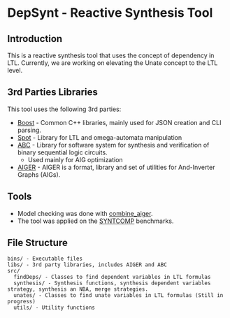 # DepSynt - Reactive Synthesis Tool
## Introduction
This is a reactive synthesis tool that uses the concept of dependency in LTL.
Currently, we are working on elevating the Unate concept to the LTL level.

## 3rd Parties Libraries
This tool uses the following 3rd parties:
- [Boost](https://www.boost.org/) - Common C++ libraries, mainly used for JSON creation and CLI parsing.
- [Spot](https://spot.lrde.epita.fr/) - Library for LTL and omega-automata manipulation
- [ABC](https://people.eecs.berkeley.edu/~alanmi/abc/) - Library for software system for synthesis and verification of binary sequential logic circuits.
  - Used mainly for AIG optimization
- [AIGER](https://github.com/arminbiere/aiger) - AIGER is a format, library and set of utilities for And-Inverter Graphs (AIGs).

## Tools
- Model checking was done with [combine_aiger](https://github.com/reactive-systems/aiger-ltl-model-checker).
- The tool was applied on the [SYNTCOMP](https://www.syntcomp.org/) benchmarks.

## File Structure
```
bins/ - Executable files
libs/ - 3rd party libraries, includes AIGER and ABC
src/
  findDeps/ - Classes to find dependent variables in LTL formulas
  synthesis/ - Synthesis functions, synthesis dependent variables strategy, synthesis an NBA, merge strategies.
  unates/ - Classes to find unate variables in LTL formulas (Still in progress)
  utils/ - Utility functions
```

